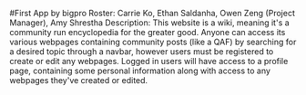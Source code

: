 #First App by bigpro
Roster: Carrie Ko, Ethan Saldanha, Owen Zeng (Project Manager), Amy Shrestha
Description: This website is a wiki, meaning it's a community run encyclopedia for the greater good. Anyone can access its various webpages containing community posts (like a QAF) by searching for a desired topic through a navbar, however users must be registered to create or edit any webpages. Logged in users will have access to a profile page, containing some personal information along with access to any webpages they've created or edited.
